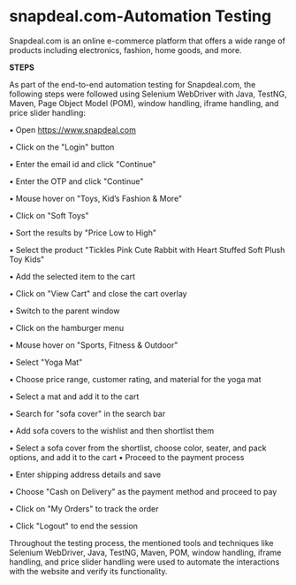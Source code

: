 # snapdeal.com-Automation Testing
Snapdeal.com is an online e-commerce platform that offers a wide range of products including electronics, fashion, home goods, and more.

**STEPS**

As part of the end-to-end automation testing for Snapdeal.com, the following steps were followed using Selenium WebDriver with Java, TestNG, Maven, Page Object Model (POM), window handling, iframe handling, and price slider handling:

•	Open https://www.snapdeal.com

•	Click on the "Login" button

•	Enter the email id and click "Continue"

•	Enter the OTP and click "Continue"

•	Mouse hover on "Toys, Kid’s Fashion & More"

•	Click on "Soft Toys"

•	Sort the results by "Price Low to High"

•	Select the product "Tickles Pink Cute Rabbit with Heart Stuffed Soft Plush Toy Kids"

•	Add the selected item to the cart

•	Click on "View Cart" and close the cart overlay

•	Switch to the parent window

•	Click on the hamburger menu

•	Mouse hover on "Sports, Fitness & Outdoor"

•	Select "Yoga Mat"

•	Choose price range, customer rating, and material for the yoga mat

•	Select a mat and add it to the cart

•	Search for "sofa cover" in the search bar

•	Add sofa covers to the wishlist and then shortlist them

•	Select a sofa cover from the shortlist, choose color, seater, and pack options, and add it to the cart
•	Proceed to the payment process

•	Enter shipping address details and save

•	Choose "Cash on Delivery" as the payment method and proceed to pay

•	Click on "My Orders" to track the order

•	Click "Logout" to end the session

Throughout the testing process, the mentioned tools and techniques like Selenium WebDriver, Java, TestNG, Maven, POM, window handling, iframe handling, and price slider handling were used to automate the interactions with the website and verify its functionality.




